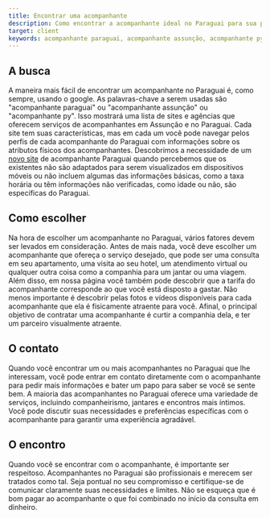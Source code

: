 ```yaml
---
title: Encontrar uma acompanhante
description: Como encontrar a acompanhante ideal no Paraguai para sua próxima aventura
target: client
keywords: acompanhante paraguai, acompanhante assunção, acompanhante py, acompanhante de agência, serviços de acompanhante, atributos físicos, novo site, dispositivos móveis, taxa horária, informações verificadas, foto verificadas, vídeo verificado, idade verificada, acompanhante apartamento, acompanhante hotel, atendimento virtual. acompanhante viagem, acompanhante tarifa, fisicamente atraente, entrar em contato, variedade de serviços, encontros mais íntimos
---
```

## A busca
A maneira mais fácil de encontrar um acompanhante no Paraguai é, como sempre, usando o google.
As palavras-chave a serem usadas são "acompanhante paraguai" ou "acompanhante assunção" ou "acompanhante py".
Isso mostrará uma lista de sites e agências que oferecem serviços de acompanhantes em Assunção e no Paraguai.
Cada site tem suas características, mas em cada um você pode navegar pelos perfis de cada acompanhante do Paraguai com informações sobre os atributos físicos dos acompanhantes.
Descobrimos a necessidade de um [novo site](/pt) de acompanhante Paraguai quando percebemos que os existentes não são adaptados para serem visualizados em dispositivos móveis ou não incluem algumas das informações básicas, como a taxa horária ou têm informações não verificadas, como idade ou não, são específicas do Paraguai.

## Como escolher
Na hora de escolher um acompanhante no Paraguai, vários fatores devem ser levados em consideração. Antes de mais nada, você deve escolher um acompanhante que ofereça o serviço desejado, que pode ser uma consulta em seu apartamento, uma visita ao seu hotel, um atendimento virtual ou qualquer outra coisa como a companhia para um jantar ou uma viagem.
Além disso, em nossa página você também pode descobrir que a tarifa do acompanhante corresponde ao que você está disposto a gastar.
Não menos importante é descobrir pelas fotos e vídeos disponíveis para cada acompanhante que ela é fisicamente atraente para você. Afinal, o principal objetivo de contratar uma acompanhante é curtir a companhia dela, e ter um parceiro visualmente atraente.

## O contato
Quando você encontrar um ou mais acompanhantes no Paraguai que lhe interessam, você pode entrar em contato diretamente com o acompanhante para pedir mais informações e bater um papo para saber se você se sente bem. A maioria das acompanhantes no Paraguai oferece uma variedade de serviços, incluindo companheirismo, jantares e encontros mais íntimos. Você pode discutir suas necessidades e preferências específicas com o acompanhante para garantir uma experiência agradável.

## O encontro
Quando você se encontrar com o acompanhante, é importante ser respeitoso. Acompanhantes no Paraguai são profissionais e merecem ser tratados como tal. Seja pontual no seu compromisso e certifique-se de comunicar claramente suas necessidades e limites. Não se esqueça que é bom pagar ao acompanhante o que foi combinado no início da consulta em dinheiro.